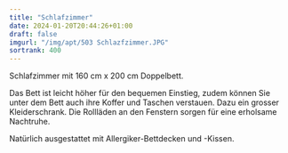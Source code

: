 ```yaml
---
title: "Schlafzimmer"
date: 2024-01-20T20:44:26+01:00
draft: false
imgurl: "/img/apt/503 Schlazfzimmer.JPG"
sortrank: 400
---
```


Schlafzimmer mit 160 cm x 200 cm Doppelbett.

Das Bett ist leicht höher für den bequemen Einstieg, zudem können Sie unter dem Bett auch ihre Koffer und Taschen verstauen. Dazu ein grosser Kleiderschrank. Die Rollläden an den Fenstern sorgen für eine erholsame Nachtruhe.

Natürlich ausgestattet mit Allergiker-Bettdecken und -Kissen.
